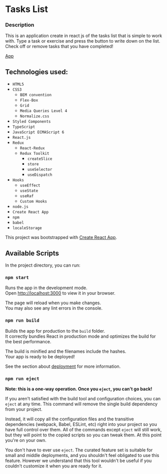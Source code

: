 
# Tasks List

### Description

This is an application create in react js of the tasks list that is simple to work with. Type a task or exercise and press the button to write down on the list. Check off or remove tasks that you have completed!

[App](https://leszekm12.github.io/Todo-list-react/)

## Technologies used: 
+ `HTML5`
+ `CSS3`
  + `BEM convention`
  + `Flex-Box`
  + `Grid`
  + `Media Queries Level 4`
  + `Normalize.css`
+ `Styled Components`
+ `TypeScript`
+ `JavaScript ECMAScript 6`
+ `React.js`
+ `Redux`
  + `React-Redux`
  + `Redux Toolkit`
     + `createSlice`
     + `store`
     + `useSelector`
     + `useDispatch`
+ `Hooks`
  + `useEffect`
  + `useState`
  + `useRaf`
  + `Custom Hooks`
+ `node.js`
+ `Create React App`
+ `npm`
+ `babel`
+ `localeStorage`

This project was bootstrapped with [Create React App](https://github.com/facebook/create-react-app).

## Available Scripts

In the project directory, you can run:

### `npm start`

Runs the app in the development mode.\
Open [http://localhost:3000](http://localhost:3000) to view it in your browser.

The page will reload when you make changes.\
You may also see any lint errors in the console.

### `npm run build`

Builds the app for production to the `build` folder.\
It correctly bundles React in production mode and optimizes the build for the best performance.

The build is minified and the filenames include the hashes.\
Your app is ready to be deployed!

See the section about [deployment](https://facebook.github.io/create-react-app/docs/deployment) for more information.

### `npm run eject`

**Note: this is a one-way operation. Once you `eject`, you can't go back!**

If you aren't satisfied with the build tool and configuration choices, you can `eject` at any time. This command will remove the single build dependency from your project.

Instead, it will copy all the configuration files and the transitive dependencies (webpack, Babel, ESLint, etc) right into your project so you have full control over them. All of the commands except `eject` will still work, but they will point to the copied scripts so you can tweak them. At this point you're on your own.

You don't have to ever use `eject`. The curated feature set is suitable for small and middle deployments, and you shouldn't feel obligated to use this feature. However we understand that this tool wouldn't be useful if you couldn't customize it when you are ready for it.

